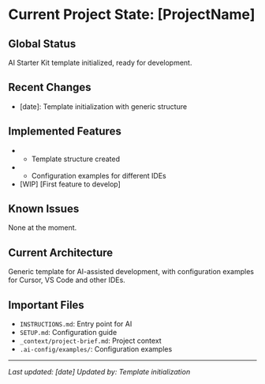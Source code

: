 # Current Project State: [ProjectName]

## Global Status
AI Starter Kit template initialized, ready for development.

## Recent Changes
- [date]: Template initialization with generic structure

## Implemented Features
- - Template structure created
- - Configuration examples for different IDEs
- [WIP] [First feature to develop]

## Known Issues
None at the moment.

## Current Architecture
Generic template for AI-assisted development, with configuration examples for Cursor, VS Code and other IDEs.

## Important Files
- `INSTRUCTIONS.md`: Entry point for AI
- `SETUP.md`: Configuration guide
- `_context/project-brief.md`: Project context
- `.ai-config/examples/`: Configuration examples

---
*Last updated: [date]*
*Updated by: Template initialization*
